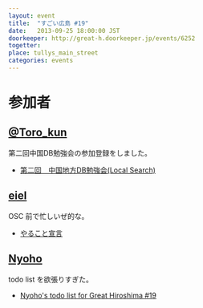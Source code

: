 ```yaml
---
layout: event
title:  "すごい広島 #19"
date:   2013-09-25 18:00:00 JST
doorkeeper: http://great-h.doorkeeper.jp/events/6252
togetter:
place: tullys_main_street
categories: events
---
```


# 参加者

## [@Toro_kun](https://twitter.com/Toro_kun)

第二回中国DB勉強会の参加登録をしました。

* [第二回　中国地方DB勉強会(Local Search)](http://local.aguuu.com/events/21550)

## [eiel](http://eiel.info/)

OSC 前で忙しいぜ的な。

* [やること宣言](https://github.com/great-h/great-h.github.io/issues/276)

## [Nyoho](http://nyoho.jp)

todo list を欲張りすぎた。

* [Nyoho's todo list for Great Hiroshima #19](https://github.com/great-h/great-h.github.io/issues/281)

